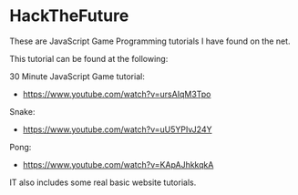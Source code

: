 HackTheFuture
=============

These are JavaScript Game Programming tutorials I have found on the net.

This tutorial can be found at the following:

30 Minute JavaScript Game tutorial:
  * https://www.youtube.com/watch?v=ursAIqM3Tpo

Snake:
  * https://www.youtube.com/watch?v=uU5YPIvJ24Y

Pong:
  * https://www.youtube.com/watch?v=KApAJhkkqkA


IT also includes some real basic website tutorials.


